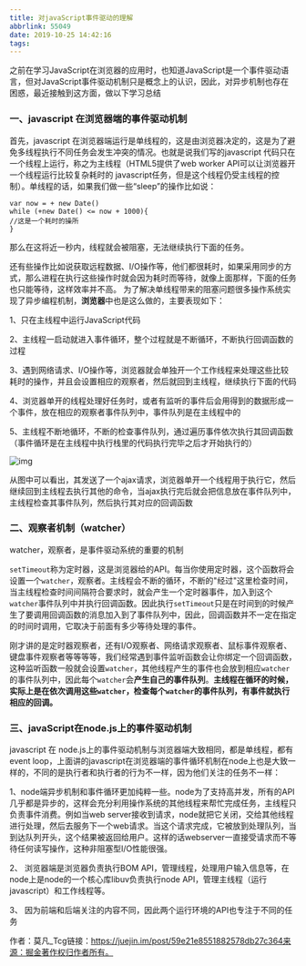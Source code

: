 ```yaml
---
title: 对javaScript事件驱动的理解
abbrlink: 55049
date: 2019-10-25 14:42:16
tags:
---
```












之前在学习JavaScript在浏览器的应用时，也知道JavaScript是一个事件驱动语言，但对JavaScript事件驱动机制只是概念上的认识，因此，对异步机制也存在困惑，最近接触到这方面，做以下学习总结

<!--more-->

###  一、javascript 在浏览器端的事件驱动机制

首先，javascript 在浏览器端运行是单线程的，这是由浏览器决定的，这是为了避免多线程执行不同任务会发生冲突的情况。也就是说我们写的javascript 代码只在一个线程上运行，称之为主线程（HTML5提供了web worker API可以让浏览器开一个线程运行比较复杂耗时的 javascript任务，但是这个线程仍受主线程的控制）。单线程的话，如果我们做一些“sleep”的操作比如说：

```
var now = + new Date()
while (+new Date() <= now + 1000){
//这是一个耗时的操所
}
```

那么在这将近一秒内，线程就会被阻塞，无法继续执行下面的任务。

还有些操作比如说获取远程数据、I/O操作等，他们都很耗时，如果采用同步的方式，那么进程在执行这些操作时就会因为耗时而等待，就像上面那样，下面的任务也只能等待，这样效率并不高。 为了解决单线程带来的阻塞问题很多操作系统实现了异步编程机制，**浏览器**中也是这么做的，主要表现如下：

1、只在主线程中运行JavaScript代码

2、主线程一启动就进入事件循环，整个过程就是不断循环，不断执行回调函数的过程

3、遇到网络请求、I/O操作等，浏览器就会单独开一个工作线程来处理这些比较耗时的操作，并且会设置相应的观察者，然后就回到主线程，继续执行下面的代码

4、浏览器单开的线程处理好任务时，或者有监听的事件后会用得到的数据形成一个事件，放在相应的观察者事件队列中，事件队列是在主线程中的

5、主线程不断地循环，不断的检查事件队列，通过遍历事件依次执行其回调函数（事件循环是在主线程中执行栈里的代码执行完毕之后才开始执行的）

 ![img](/对javaScript事件驱动的理解/事件驱动) 

从图中可以看出，其发送了一个ajax请求，浏览器单开一个线程用于执行它，然后继续回到主线程去执行其他的命令，当ajax执行完后就会把信息放在事件队列中，主线程检查其事件队列，然后执行其对应的回调函数





### 二、观察者机制（watcher）

watcher，观察者，是事件驱动系统的重要的机制

`setTimeout`称为定时器，这是浏览器给的API。每当你使用定时器，这个函数将会设置一个`watcher`，观察者。主线程会不断的循环，不断的"经过"这里检查时间，当主线程检查时间间隔符合要求时，就会产生一个定时器事件，加入到这个`watcher`事件队列中并执行回调函数。因此执行`setTimeout`只是在时间到的时候产生了要调用回调函数的消息加入到了事件队列中，因此，回调函数并不一定在指定的时间时调用，它取决于前面有多少等待处理的事件。

刚才讲的是定时器观察者，还有I/O观察者、网络请求观察者、鼠标事件观察者、键盘事件观察者等等等等，我们经常遇到事件监听函数会让你绑定一个回调函数，这种监听函数一般就会设置`watcher`，其他线程产生的事件也会放到相应`watcher`的事件队列中，因此每个`watcher`会**产生自己的事件队列**。**主线程在循环的时候，实际上是在依次调用这些`watcher`，检查每个`watcher`的事件队列，有事件就执行相应的回调。**





### 三、javaScript在node.js上的事件驱动机制

 javascript 在 node.js上的事件驱动机制与浏览器端大致相同，都是单线程，都有event loop，上面讲的javascript在浏览器端的事件循环机制在node上也是大致一样的，不同的是执行者和执行者的行为不一样，因为他们关注的任务不一样： 

1、node端异步机制和事件循环更加纯粹一些。node为了支持高并发，所有的API几乎都是异步的，这样会充分利用操作系统的其他线程来帮忙完成任务，主线程只负责事件消费。例如当web server接收到请求，node就把它关闭，交给其他线程进行处理，然后去服务下一个web请求。当这个请求完成，它被放到处理队列，当到达队列开头，这个结果被返回给用户。这样的话webserver一直接受请求而不等待任何读写操作，这种非阻塞型I/O性能很强。

2、 浏览器端是浏览器负责执行BOM API，管理线程，处理用户输入信息等，在node上是node的一个核心库libuv负责执行node API，管理主线程（运行javascript）和工作线程等。 

3、 因为前端和后端关注的内容不同，因此两个运行环境的API也专注于不同的任务 





作者：莫凡_Tcg链接：https://juejin.im/post/59e21e8551882578db27c364来源：掘金著作权归作者所有。